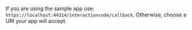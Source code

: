   If you are using the sample app use: `https://localhost:44314/interactioncode/callback`.
  Otherwise, choose a URI your app will accept.
